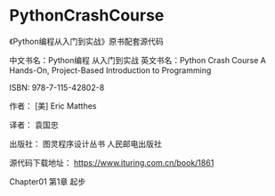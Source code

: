 # PythonCrashCourse
《Python编程从入门到实战》原书配套源代码

中文书名：Python编程 从入门到实战
英文书名：Python Crash Course A Hands-On, Project-Based Introduction to Programming

ISBN: 978-7-115-42802-8

作者：
    [美] Eric Matthes

译者：
    袁国忠

出版社：
    图灵程序设计丛书
    人民邮电出版社

源代码下载地址：
    https://www.ituring.com.cn/book/1861

Chapter01   第1章 起步
